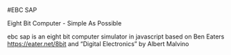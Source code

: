#EBC SAP

Eight Bit Computer - Simple As Possible

ebc sap is an eight bit computer simulator in javascript based on Ben Eaters https://eater.net/8bit and “Digital Electronics” by Albert Malvino
